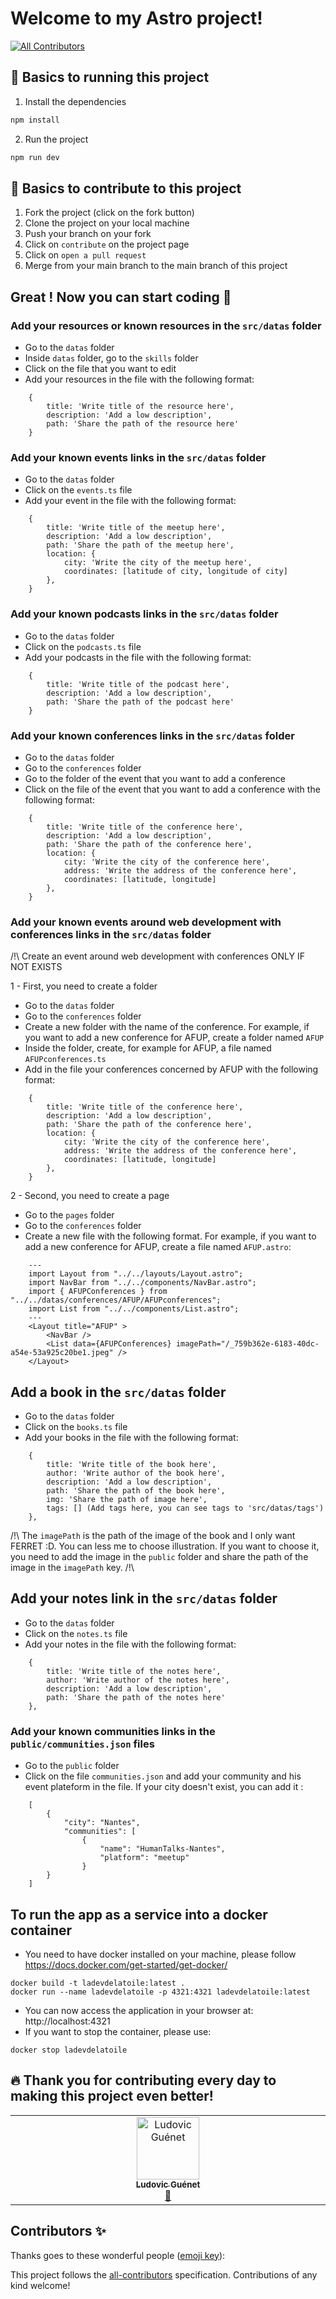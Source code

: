 # Welcome to my Astro project!
<!-- ALL-CONTRIBUTORS-BADGE:START - Do not remove or modify this section -->
[![All Contributors](https://img.shields.io/badge/all_contributors-1-orange.svg?style=flat-square)](#contributors-)
<!-- ALL-CONTRIBUTORS-BADGE:END -->

## 🚀 Basics to running this project

1. Install the dependencies

```sh
npm install
```

2. Run the project

```sh
npm run dev
```

## 🧠 Basics to contribute to this project

1. Fork the project (click on the fork button)
2. Clone the project on your local machine
3. Push your branch on your fork
4. Click on `contribute` on the project page
5. Click on `open a pull request`
6. Merge from your main branch to the main branch of this project

## Great ! Now you can start coding 🎉

### Add your resources or known resources in the `src/datas` folder

- Go to the `datas` folder
- Inside `datas` folder, go to the `skills` folder
- Click on the file that you want to edit
- Add your resources in the file with the following format:

```
    {
        title: 'Write title of the resource here',
        description: 'Add a low description',
        path: 'Share the path of the resource here'
    }
```

### Add your known **events** links in the `src/datas` folder

- Go to the `datas` folder
- Click on the `events.ts` file
- Add your event in the file with the following format:

```
    {
        title: 'Write title of the meetup here',
        description: 'Add a low description',
        path: 'Share the path of the meetup here',
        location: {
            city: 'Write the city of the meetup here',
            coordinates: [latitude of city, longitude of city]
        },
    }
```

### Add your known **podcasts** links in the `src/datas` folder

- Go to the `datas` folder
- Click on the `podcasts.ts` file
- Add your podcasts in the file with the following format:

```
    {
        title: 'Write title of the podcast here',
        description: 'Add a low description',
        path: 'Share the path of the podcast here'
    }
```

### Add your known **conferences** links in the `src/datas` folder

- Go to the `datas` folder
- Go to the `conferences` folder
- Go to the folder of the event that you want to add a conference
- Click on the file of the event that you want to add a conference with the following format:

```
    {
        title: 'Write title of the conference here',
        description: 'Add a low description',
        path: 'Share the path of the conference here',
        location: {
            city: 'Write the city of the conference here',
            address: 'Write the address of the conference here',
            coordinates: [latitude, longitude]
        },
    }
```

### Add your known **events around web development with conferences** links in the `src/datas` folder

/!\ Create an event around web development with conferences ONLY IF NOT EXISTS

1 - First, you need to create a folder

- Go to the `datas` folder
- Go to the `conferences` folder
- Create a new folder with the name of the conference. For example, if you want to add a new conference for AFUP, create a folder named `AFUP`
- Inside the folder, create, for example for AFUP, a file named `AFUPconferences.ts`
- Add in the file your conferences concerned by AFUP with the following format:

```
    {
        title: 'Write title of the conference here',
        description: 'Add a low description',
        path: 'Share the path of the conference here',
        location: {
            city: 'Write the city of the conference here',
            address: 'Write the address of the conference here',
            coordinates: [latitude, longitude]
        },
    }
```

2 - Second, you need to create a page

- Go to the `pages` folder
- Go to the `conferences` folder
- Create a new file with the following format. For example, if you want to add a new conference for AFUP, create a file named `AFUP.astro`:

```
    ---
    import Layout from "../../layouts/Layout.astro";
    import NavBar from "../../components/NavBar.astro";
    import { AFUPConferences } from "../../datas/conferences/AFUP/AFUPconferences";
    import List from "../../components/List.astro";
    ---
    <Layout title="AFUP" >
        <NavBar />
        <List data={AFUPConferences} imagePath="/_759b362e-6183-40dc-a54e-53a925c20be1.jpeg" />
    </Layout>
```

## Add a book in the `src/datas` folder

- Go to the `datas` folder
- Click on the `books.ts` file
- Add your books in the file with the following format:

```
    {
        title: 'Write title of the book here',
        author: 'Write author of the book here',
        description: 'Add a low description',
        path: 'Share the path of the book here',
        img: 'Share the path of image here',
        tags: [] (Add tags here, you can see tags to 'src/datas/tags')
    },
```

/!\ The `imagePath` is the path of the image of the book and I only want FERRET :D. You can less me to choose illustration. If you want to choose it, you need to add the image in the `public` folder and share the path of the image in the `imagePath` key. /!\

## Add your notes link in the `src/datas` folder

- Go to the `datas` folder
- Click on the `notes.ts` file
- Add your notes in the file with the following format:

```
    {
        title: 'Write title of the notes here',
        author: 'Write author of the notes here',
        description: 'Add a low description',
        path: 'Share the path of the notes here'
    },
```

### Add your known **communities** links in the `public/communities.json` files

- Go to the `public` folder
- Click on the file `communities.json` and add your community and his event plateform in the file. If your city doesn't exist, you can add it :

```
    [
        {
            "city": "Nantes",
            "communities": [
                {
                    "name": "HumanTalks-Nantes",
                    "platform": "meetup"
                }
        }
    ]
```

## To run the app as a service into a docker container

- You need to have docker installed on your machine, please follow https://docs.docker.com/get-started/get-docker/

```
docker build -t ladevdelatoile:latest .
docker run --name ladevdelatoile -p 4321:4321 ladevdelatoile:latest
```

- You can now access the application in your browser at: http://localhost:4321
- If you want to stop the container, please use:

```
docker stop ladevdelatoile
```

## 🔥 Thank you for contributing every day to making this project even better!

<!-- ALL-CONTRIBUTORS-LIST:START - Do not remove or modify this section -->
<!-- prettier-ignore-start -->
<!-- markdownlint-disable -->
<table>
  <tbody>
    <tr>
      <td align="center" valign="top" width="14.28%"><a href="http://laraveljutsu.net"><img src="https://avatars.githubusercontent.com/u/36139526?v=4?s=100" width="100px;" alt="Ludovic Guénet"/><br /><sub><b>Ludovic Guénet</b></sub></a><br /><a href="https://github.com/AlineAl/LaDevdelaToileV3/commits?author=ludoguenet" title="Documentation">📖</a></td>
    </tr>
  </tbody>
</table>

<!-- markdownlint-restore -->
<!-- prettier-ignore-end -->

<!-- ALL-CONTRIBUTORS-LIST:END -->

## Contributors ✨

Thanks goes to these wonderful people ([emoji key](https://allcontributors.org/docs/en/emoji-key)):

<!-- ALL-CONTRIBUTORS-LIST:START - Do not remove or modify this section -->
<!-- prettier-ignore-start -->
<!-- markdownlint-disable -->
<!-- markdownlint-restore -->
<!-- prettier-ignore-end -->
<!-- ALL-CONTRIBUTORS-LIST:END -->

This project follows the [all-contributors](https://github.com/all-contributors/all-contributors) specification. Contributions of any kind welcome!
